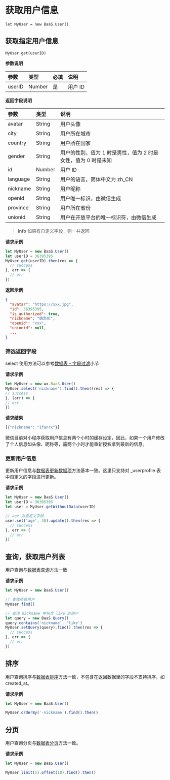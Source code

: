# 获取用户信息

`let MyUser = new BaaS.User()`

## 获取指定用户信息

`MyUser.get(userID)`

**参数说明**

| 参数    | 类型   | 必填 | 说明 |
| :----- | :----- | :-- | :---- |
| userID | Number | 是  | 用户 ID |

**返回字段说明**

| 参数      | 类型   | 说明 |
| :------- | :----- | :-- |
| avatar   | String | 用户头像 |
| city     | String | 用户所在城市 |
| country  | String | 用户所在国家 |
| gender   | String | 用户的性别，值为 1 时是男性，值为 2 时是女性，值为 0 时是未知 |
| id       | Number | 用户 ID |
| language | String | 用户的语言，简体中文为 zh_CN |
| nickname | String | 用户昵称 |
| openid   | String | 用户唯一标识，由微信生成 |
| province  | String | 用户所在省份 |
| unionid  | String | 用户在开放平台的唯一标识符，由微信生成 |


> **info**
> 如果有自定义字段，则一并返回

**请求示例**

```js
let MyUser = new BaaS.User()
let userID = 36395395
MyUser.get(userID).then(res => {
  // success
}, err => {
  // err
})
```

**返回示例**

```json
{
  "avatar": "https://xxx.jpg",
  "id": 36395395,
  "is_authorized": true,
  "nickname": "姚凯伦",
  "openid": "xxx",
  "unionid": null,
  ...
}
```

### 筛选返回字段

select 使用方法可以参考[数据表 - 字段过滤](./schema/select-and-expand.md)小节

**请求示例**

```javascript
let MyUser = new wx.BaaS.User()
MyUser.select('nickname').find().then((res) => {
// success
}, (err) => {
// err
})

```
**请求结果**
```javascript
[{"nickname": "ifanrx"}]
```

微信目前对小程序获取用户信息有两个小时的缓存设定，因此，如果一个用户修改了个人信息如头像、昵称等，需两个小时才能重新授权拿到最新的信息。


### 更新用户信息

更新用户信息与[数据表更新数据项](./schema/update-record.md)方法基本一致。这里只支持对 _userprofile 表中自定义的字段进行更新。

**请求示例**

```js
let MyUser = new BaaS.User()
let userID = 36395395
let user = MyUser.getWithoutData(userID)

// age 为自定义字段
user.set('age', 30).update().then(res => {
  // success
}, err => {
  // err
})
``` 

## 查询，获取用户列表

用户查询与[数据表查询](./schema/query.md)方法一致

**请求示例**

```js
let MyUser = new BaaS.User()

// 查找所有用户
MyUser.find()

// 查询 nickname 中包含 like 的用户
let query = new BaaS.Query()
query.contains('nickname', 'like')
MyUser.setQuery(query).find().then(res => {
  // success
}, err => {
  // err
})
```

## 排序

用户查询排序与[数据表排序](./schema/limit-and-order.md)方法一致，不包含在返回数据里的字段不支持排序，如 created_at。

**请求示例**

```js
let MyUser = new BaaS.User()

MyUser.orderBy('-nickname').find().then()
```

## 分页

用户查询分页与[数据表分页](./schema/limit-and-order.md)方法一致。

**请求示例**

```js
let MyUser = new BaaS.User()

MyUser.limit(5).offset(10).find().then()
```
